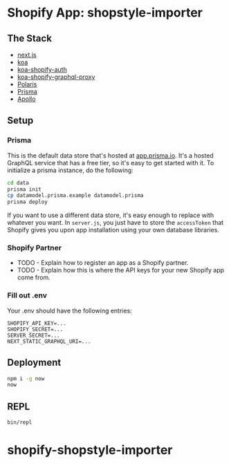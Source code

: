 # Shopify App: shopstyle-importer

## The Stack

* [next.js](https://github.com/zeit/next.js)
* [koa](https://github.com/koajs/koa)
* [koa-shopify-auth](https://github.com/Shopify/quilt/tree/master/packages/koa-shopify-auth)
* [koa-shopify-graphql-proxy](https://github.com/Shopify/quilt/tree/master/packages/koa-shopify-graphql-proxy)
* [Polaris](https://polaris.shopify.com/)
* [Prisma](https://www.prisma.io/)
* [Apollo](https://www.apollographql.com/client)

## Setup

### Prisma

This is the default data store that's hosted at [app.prisma.io](https://app.prisma.io/).
It's a hosted GraphQL service that has a free tier, so it's easy to get started with it.
To initialize a prisma instance, do the following:

```sh
cd data
prisma init
cp datamodel.prisma.example datamodel.prisma
prisma deploy
```

If you want to use a different data store, it's easy enough to replace with whatever you
want.  In `server.js`, you just have to store the `accessToken` that Shopify gives you
upon app installation using your own database libraries.

### Shopify Partner

* TODO - Explain how to register an app as a Shopify partner.
* TODO - Explain how this is where the API keys for your new Shopify app come from.


### Fill out .env

Your .env should have the following entries:

```
SHOPIFY_API_KEY=...
SHOPIFY_SECRET=...
SERVER_SECRET=...
NEXT_STATIC_GRAPHQL_URI=...
```

## Deployment

```sh
npm i -g now
now
```

## REPL

```sh
bin/repl
```
# shopify-shopstyle-importer
